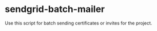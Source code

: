 # sendgrid-batch-mailer

Use this script for batch sending certificates or invites for the project. 
